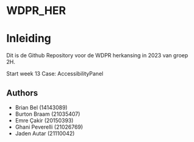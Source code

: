 # WDPR_HER
<h1>Inleiding</h1>
Dit is de Github Repository voor de WDPR herkansing in 2023 van groep 2H.

Start week 13
Case: AccessibilityPanel
<h2>Authors</h2>
<ul>
<li>Brian Bel (14143089)</li>
<li>Burton Braam (21035407)</li>
<li>Emre Çakir (20150393)</li>
<li>Ghani Peverelli (21026769)</li>
<li>Jaden Autar (21110042)</li>
</ul>
